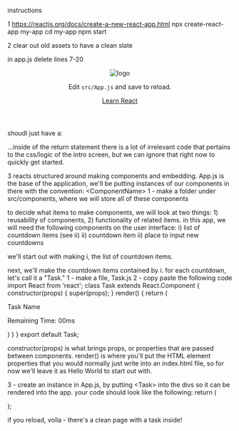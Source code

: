instructions

1
https://reactjs.org/docs/create-a-new-react-app.html
npx create-react-app my-app
cd my-app
npm start


2
clear out old assets to have a clean slate

in app.js
delete lines 7-20
      <header className="App-header">
        <img src={logo} className="App-logo" alt="logo" />
        <p>
          Edit <code>src/App.js</code> and save to reload.
        </p>
        <a
          className="App-link"
          href="https://reactjs.org"
          target="_blank"
          rel="noopener noreferrer"
        >
          Learn React
        </a>
        <Example6/>
      </header>

shoudl just have a: 
    <div className="App">
    </div>
...inside of the return statement
there is a lot of irrelevant code that pertains to the css/logic of the intro screen, but we can ignore that right now to quickly get started.

3
reacts structured around making components and embedding. App.js is the base of the application, we'll be putting instances of our components in there with the convention: <ComponentName\>
1 - make a folder under src/components, where we will store all of these components

to decide what items to make components, we will look at two things: 1) reusability of components, 2) functionality of related items.
in this app, we will need the following components on the user interface: 
  i) list of countdown items (see ii)
  ii) countdown item
  ii) place to input new countdowns

we'll start out with making i, the list of countdown items.

next, we'll make the countdown items contained by i. for each countdown, let's call it a "Task."
1 - make a file, Task.js
2 - copy paste the following code
import React from 'react';
class Task extends React.Component {
    constructor(props) {
        super(props);
    }
    render() {
        return (
          <div>
            <p>Task Name</p>
            <p>Remaining Time: 00ms</p>
          </div>
        )
      }
}
export default Task;

constructor(props) is what brings props, or properties that are passed between components.
render() is where you'll put the HTML element properties that you would normally just write into an index.html file, so for now we'll leave it as Hello World to start out with. 

3 - create an instance in App.js, by putting <Task\> into the divs so it can be rendered into the app. your code should look like the following: 
return (
<div className="App">
    <Task/>
</div>
);

if you reload, voila - there's a clean page with a task inside!